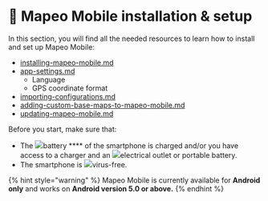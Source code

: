 # 📱 Mapeo Mobile installation & setup

In this section, you will find all the needed resources to learn how to install and set up Mapeo Mobile:

* [installing-mapeo-mobile.md](installing-mapeo-mobile.md "mention")
* [app-settings.md](app-settings.md "mention")
  * Language
  * GPS coordinate format
* [importing-configurations.md](importing-configurations.md "mention")
* [adding-custom-base-maps-to-mapeo-mobile.md](adding-custom-base-maps-to-mapeo-mobile.md "mention")
* [updating-mapeo-mobile.md](updating-mapeo-mobile.md "mention")

Before you start, make sure that:

* The ![](../../.gitbook/assets/battery-icon.png)battery \*\*\*\* of the smartphone is charged and/or you have access to a charger and an ![](../../.gitbook/assets/plug-icon.png)electrical outlet or portable battery.
* The smartphone is ![](../../.gitbook/assets/virus-free-icon.png)virus-free.

{% hint style="warning" %}
Mapeo Mobile is currently available for **Android only** and works on **Android version 5.0 or above.**
{% endhint %}
